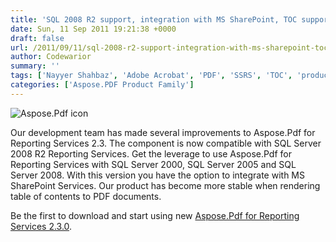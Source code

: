 ```yaml
---
title: 'SQL 2008 R2 support, integration with MS SharePoint, TOC support'
date: Sun, 11 Sep 2011 19:21:38 +0000
draft: false
url: /2011/09/11/sql-2008-r2-support-integration-with-ms-sharepoint-toc-support/
author: Codewarior
summary: ''
tags: ['Nayyer Shahbaz', 'Adobe Acrobat', 'PDF', 'SSRS', 'TOC', 'product release']
categories: ['Aspose.PDF Product Family']
---
```


![Aspose.Pdf icon][1]

Our development team has made several improvements to Aspose.Pdf for Reporting Services 2.3. The component is now compatible with SQL Server 2008 R2 Reporting Services. Get the leverage to use Aspose.Pdf for Reporting Services with SQL Server 2000, SQL Server 2005 and SQL Server 2008. With this version you have the option to integrate with MS SharePoint Services. Our product has become more stable when rendering table of contents to PDF documents.

Be the first to download and start using new [Aspose.Pdf for Reporting Services 2.3.0][2].




[1]: http://www.aspose.com/Images/aspose.pdf-logo2.jpg
[2]: http://www.aspose.com/community/files/52/ssrs-rendering-extensions/aspose.pdf-for-reporting-services/entry328358.aspx




